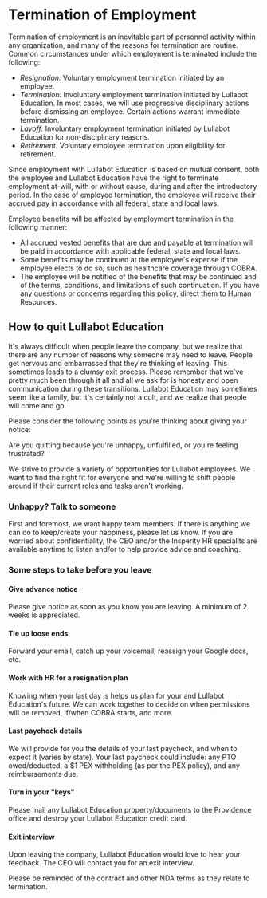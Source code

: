 # Termination of Employment
Termination of employment is an inevitable part of personnel activity within any organization, and many of the reasons for termination are routine. Common circumstances under which employment is terminated include the following:

- _Resignation:_ Voluntary employment termination initiated by an employee.
- _Termination:_ Involuntary employment termination initiated by Lullabot Education. In most cases, we will use progressive disciplinary actions before dismissing an employee. Certain actions warrant immediate termination.
- _Layoff:_ Involuntary employment termination initiated by Lullabot Education for non-disciplinary reasons.
- _Retirement:_ Voluntary employee termination upon eligibility for retirement.

Since employment with Lullabot Education is based on mutual consent, both the employee and Lullabot Education have the right to terminate employment at-will, with or without cause, during and after the introductory period.
In the case of employee termination, the employee will receive their accrued pay in accordance with all federal, state and local laws.

Employee benefits will be affected by employment termination in the following manner:
- All accrued vested benefits that are due and payable at termination will be paid in accordance with applicable federal, state and local laws.
- Some benefits may be continued at the employee's expense if the employee elects to do so, such as healthcare coverage through COBRA.
- The employee will be notified of the benefits that may be continued and of the terms, conditions, and limitations of such continuation.
If you have any questions or concerns regarding this policy, direct them to Human Resources.

## How to quit Lullabot Education
It's always difficult when people leave the company, but we realize that there are any number of reasons why someone may need to leave. People get nervous and embarrassed that they're thinking of leaving. This sometimes leads to a clumsy exit process. Please remember that we've pretty much been through it all and all we ask for is honesty and open communication during these transitions. Lullabot Education may sometimes seem like a family, but it's certainly not a cult, and we realize that people will come and go.

Please consider the following points as you're thinking about giving your notice:

Are you quitting because you're unhappy, unfulfilled, or you're feeling frustrated?

We strive to provide a variety of opportunities for Lullabot employees. We want to find the right fit for everyone and we're willing to shift people around if their current roles and tasks aren't working.

### Unhappy? Talk to someone
First and foremost, we want happy team members. If there is anything we can do to keep/create your happiness, please let us know. If you are worried about confidentiality, the CEO and/or the Insperity HR specialits are available anytime to listen and/or to help provide advice and coaching. 

### Some steps to take before you leave
#### Give advance notice
Please give notice as soon as you know you are leaving. A minimum of 2 weeks is appreciated.
#### Tie up loose ends 
Forward your email, catch up your voicemail, reassign your Google docs, etc.
#### Work with HR for a resignation plan
Knowing when your last day is helps us plan for your and Lullabot Education's future. We can work together to decide on when permissions will be removed, if/when COBRA starts, and more.
#### Last paycheck details
We will provide for you the details of your last paycheck, and when to expect it (varies by state). Your last paycheck could include: any PTO owed/deducted, a $1 PEX withholding (as per the PEX policy), and any reimbursements due.
#### Turn in your "keys"
Please mail any Lullabot Education property/documents to the Providence office and destroy your Lullabot Education credit card.
#### Exit interview
Upon leaving the company, Lullabot Education would love to hear your feedback. The CEO will contact you for an exit interview.

Please be reminded of the contract and other NDA terms as they relate to termination.

